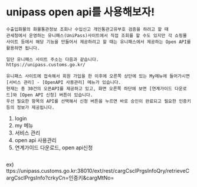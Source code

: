 # unipass open api를 사용해보자!

```
수출입화물의 화물통관정보 조회나 수입신고 개인통관고유부호 검증을 하려고 할 때 
관세청에서 운영하는 유니패스(UniPass)사이트에서 직접 조회를 할 수도 있지만 각 쇼핑몰 사이트 등에서 해당 기능을 만들어서 제공하려고 할 때는 유니패스에서 제공하는 Open API를 활용하면 됩니다.
```

```
일단 유니패스 사이트 주소는 다음과 같습니다.
https://unipass.customs.go.kr/
```

```
유니패스 사이트에 접속해서 회원 가입을 한 이후에 오른쪽 상단에 있는 My메뉴에 들어가시면 
[서비스 관리] - [OpenAPI 사용관리] 메뉴가 있습니다.
현재는 총 30건의 오픈API를 제공하고 있고, 화면 오른쪽 하단에 보면 [연계가이드 다운로드]와 [Open API 신청] 버튼이 있습니다.
우선 필요한 항목의 API를 선택해서 신청 버튼을 누르면 바로 승인이 완료되고 필요한 인증키 등의 정보가 제공됩니다.

```

1. login
2. my 메뉴
3. 서비스 관리
4. open api 사용관리
5. 연계가이드 다운로드, open api신청

```

```
ex) 
ttps://unipass.customs.go.kr:38010/ext/rest/cargCsclPrgsInfoQry/retrieveCargCsclPrgsInfo?crkyCn=인증키&amp;cargMtNo=
```